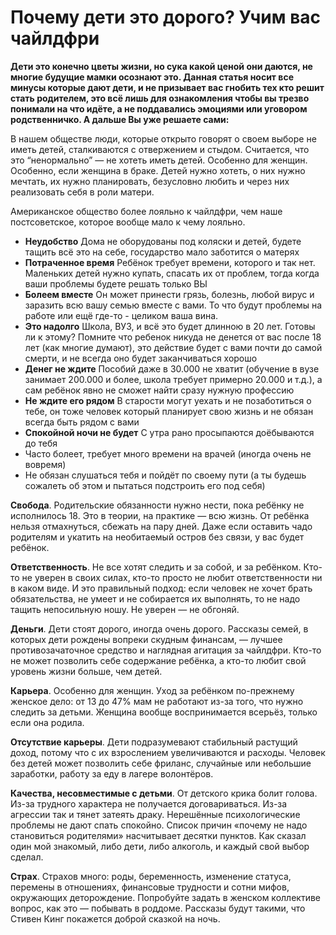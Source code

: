 # Почему дети это дорого? Учим вас чайлдфри
**Дети это конечно цветы жизни, но сука какой ценой они даются, не многие будущие мамки осознают это. Данная статья носит все минусы которые дают дети, и не призывает вас гнобить тех кто решит стать родителем, это всё лишь для ознакомления чтобы вы трезво понимали на что идёте, а не поддавались эмоциями или уговором родственничко.
А дальше Вы уже решаете сами:**

В нашем обществе люди, которые открыто говорят о своем выборе не иметь детей, сталкиваются с отвержением и стыдом. Считается, что это “ненормально” — не хотеть иметь детей. Особенно для женщин. Особенно, если женщина в браке. Детей нужно хотеть, о них нужно мечтать, их нужно планировать, безусловно любить и через них реализовать себя в роли матери.

Американское общество более лояльно к чайлдфри, чем наше постсоветское, которое вообще мало к чему лояльно.

- **Неудобство** Дома не оборудованы под коляски и детей, будете тащить всё это на себе, государство мало заботится о матерях
- **Потраченное время** Ребёнок требует времени, которого и так нет. Маленьких детей нужно купать, спасать их от проблем, тогда когда ваши проблемы будете решать только ВЫ
- **Болеем вместе** Он может принести грязь, болезнь, любой вирус и заразить всю вашу семью вместе с вами. То что будут проблемы на работе или ещё где-то - целиком ваша вина.
- **Это надолго** Школа, ВУЗ, и всё это будет длинною в 20 лет. Готовы ли к этому? Помните что ребенок никуда не денется от вас после 18 лет (как многие думают), это действие будет с вами почти до самой смерти, и не всегда оно будет заканчиваться хорошо
- **Денег не ждите** Пособий даже в 30.000 не хватит (обучение в вузе занимает 200.000 и более, школа требует примерно 20.000 и т.д.), а сам ребёнок явно не сможет найти сразу нужную профессию
- **Не ждите его рядом** В старости могут уехать и не позаботиться о тебе, он тоже человек который планирует свою жизнь и не обязан всегда быть рядом с вами
- **Спокойной ночи не будет** С утра рано просыпаются доёбываются до тебя
- Часто болеет, требует много времени на врачей (иногда очень не вовремя) 
- Не обязан слушаться тебя и пойдёт по своему пути (а ты будешь сожалеть об этом и пытаться подстроить его под себя)


**Свобода**. Родительские обязанности нужно нести, пока ребёнку не исполнилось 18. Это в теории, на практике — всю жизнь. От ребёнка нельзя отмахнуться, сбежать на пару дней. Даже если оставить чадо родителям и укатить на необитаемый остров без связи, у вас будет ребёнок.

**Ответственность**. Не все хотят следить и за собой, и за ребёнком. Кто-то не уверен в своих силах, кто-то просто не любит ответственности ни в каком виде. И это правильный подход: если человек не хочет брать обязательства, не умеет и не собирается их выполнять, то не надо тащить непосильную ношу. Не уверен — не обгоняй.

**Деньги**. Дети стоят дорого, иногда очень дорого. Рассказы семей, в которых дети рождены вопреки скудным финансам, — лучшее противозачаточное средство и наглядная агитация за чайлдфри. Кто-то не может позволить себе содержание ребёнка, а кто-то любит свой уровень жизни больше, чем детей.

**Карьера**. Особенно для женщин. Уход за ребёнком по-прежнему женское дело: от 13 до 47% мам не работают из-за того, что нужно следить за детьми. Женщина вообще воспринимается всерьёз, только если она родила.

**Отсутствие карьеры**. Дети подразумевают стабильный растущий доход, потому что с их взрослением увеличиваются и расходы. Человек без детей может позволить себе фриланс, случайные или небольшие заработки, работу за еду в лагере волонтёров.

**Качества, несовместимые с детьми**. От детского крика болит голова. Из-за трудного характера не получается договариваться. Из-за агрессии так и тянет затеять драку. Нерешённые психологические проблемы не дают спать спокойно. Список причин «почему не надо становиться родителями» насчитывает десятки пунктов. Как сказал один мой знакомый, либо дети, либо алкоголь, и каждый свой выбор сделал.

**Страх**. Страхов много: роды, беременность, изменение статуса, перемены в отношениях, финансовые трудности и сотни мифов, окружающих деторождение. Попробуйте задать в женском коллективе вопрос, как это — побывать в роддоме. Рассказы будут такими, что Стивен Кинг покажется доброй сказкой на ночь.
